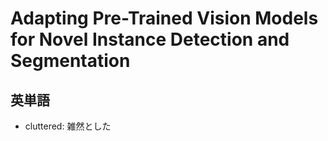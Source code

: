 # Adapting Pre-Trained Vision Models for Novel Instance Detection and Segmentation

## 英単語
- cluttered: 雑然とした